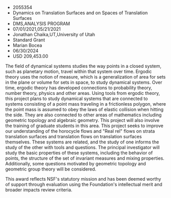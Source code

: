
* 2055354
* Dynamics on Translation Surfaces and on Spaces of Translation Surfaces
* DMS,ANALYSIS PROGRAM
* 07/01/2021,05/21/2021
* Jonathan Chaika,UT,University of Utah
* Standard Grant
* Marian Bocea
* 06/30/2024
* USD 209,453.00

The field of dynamical systems studies the way points in a closed system, such
as planetary motion, travel within that system over time. Ergodic theory uses
the notion of measure, which is a generalization of area for sets in the plane
or volume for sets in space, to study dynamical systems. Over time, ergodic
theory has developed connections to probability theory, number theory, physics
and other areas. Using tools from ergodic theory, this project plans to study
dynamical systems that are connected to systems consisting of a point mass
traveling in a frictionless polygon, where the point mass is assumed to obey the
laws of elastic collision when hitting the side. They are also connected to
other areas of mathematics including geometric topology and algebraic geometry.
This project will also involve the training of graduate students in this area.
This project seeks to improve our understanding of the horocycle flows and "Real
rel" flows on strata translation surfaces and translation flows on translation
surfaces themselves. These systems are related, and the study of one informs the
study of the other with tools and questions. The principal investigator will
study the basic properties of these systems, including the behavior of points,
the structure of the set of invariant measures and mixing properties.
Additionally, some questions motivated by geometric topology and geometric group
theory will be considered.

This award reflects NSF's statutory mission and has been deemed worthy of
support through evaluation using the Foundation's intellectual merit and broader
impacts review criteria.
